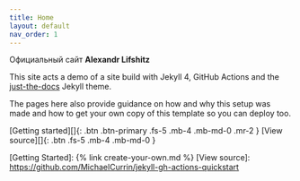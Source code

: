 ```yaml
---
title: Home
layout: default
nav_order: 1
---
```


Официальный сайт **Alexandr Lifshitz**

This site acts a demo of a site build with Jekyll 4, GitHub Actions and the [just-the-docs](https://just-the-docs.github.io/just-the-docs/) Jekyll theme.

The pages here also provide guidance on how and why this setup was made and how to get your own copy of this template so you can deploy too.

[Getting started][]{: .btn .btn-primary .fs-5 .mb-4 .mb-md-0 .mr-2 } [View source][]{: .btn .fs-5 .mb-4 .mb-md-0 }

[Getting Started]: {% link create-your-own.md %}
[View source]: https://github.com/MichaelCurrin/jekyll-gh-actions-quickstart
